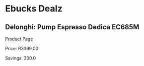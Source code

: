 
# Ebucks Dealz
## Delonghi: Pump Espresso Dedica EC685M
[Product Page](https://www.ebucks.com/web/shop/productSelected.do?prodId=1158924720&catId=704984897)

Price: R3399.00

Savings: 300.0


	